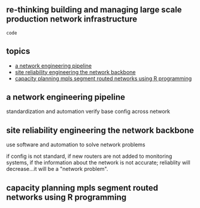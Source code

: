 ## re-thinking building and managing large scale production network infrastructure

`code`

## topics
* [a network engineering pipeline](#a-network-engineering-pipeline)
* [site reliability engineering the network backbone](#site-reliability-engineering-the-network-backbone)
* [capacity planning mpls segment routed networks using R programming](#capacity-planning-mpls-segment-routed-networks-using-R-programming)


## a network engineering pipeline
standardization and automation
verify base config across network


## site reliability engineering the network backbone
use software and automation to solve network problems

if config is not standard, if new routers are not added to monitoring systems, if the information about the network is not accurate; reliablity will decrease...it will be a "network problem". 

## capacity planning mpls segment routed networks using R programming

